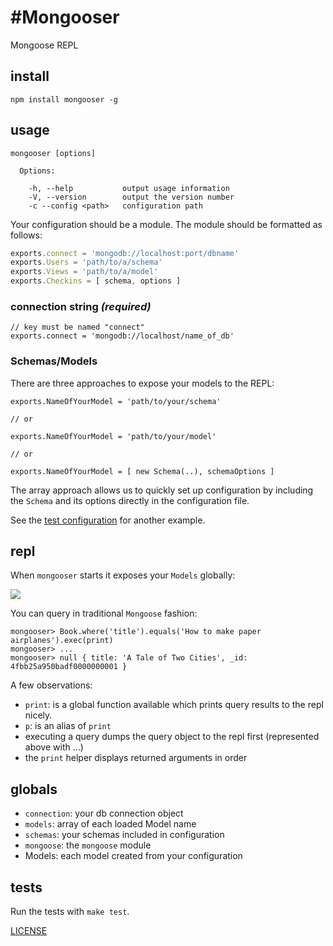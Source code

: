 #Mongooser
===============

Mongoose REPL

## install

```
npm install mongooser -g
```

## usage

```
mongooser [options]

  Options:

    -h, --help           output usage information
    -V, --version        output the version number
    -c --config <path>   configuration path
```

Your configuration should be a module. The module should be formatted as follows:

```js
exports.connect = 'mongodb://localhost:port/dbname'
exports.Users = 'path/to/a/schema'
exports.Views = 'path/to/a/model'
exports.Checkins = [ schema, options ]
```

### connection string _(required)_

```
// key must be named "connect"
exports.connect = 'mongodb://localhost/name_of_db'
```

### Schemas/Models

There are three approaches to expose your models to the REPL:

```
exports.NameOfYourModel = 'path/to/your/schema'

// or

exports.NameOfYourModel = 'path/to/your/model'

// or

exports.NameOfYourModel = [ new Schema(..), schemaOptions ]
```

The array approach allows us to quickly set up configuration by including the `Schema` and its options directly in the configuration file.

See the [test configuration]() for another example.

## repl

When `mongooser` starts it exposes your `Models` globally:

![](http://dl.dropbox.com/u/11198966/Screen%20Shot%202012-05-22%20at%207.25.19%20AM.png)

You can query in traditional `Mongoose` fashion:

```
mongooser> Book.where('title').equals('How to make paper airplanes').exec(print)
mongooser> ...
mongooser> null { title: 'A Tale of Two Cities', _id: 4fbb25a950badf0000000001 }
```

A few observations:

  - `print`: is a global function available which prints query results to the repl nicely.
  - `p`: is an alias of `print`
  - executing a query dumps the query object to the repl first (represented above with ...)
  - the `print` helper displays returned arguments in order

## globals

 - `connection`: your db connection object
 - `models`: array of each loaded Model name
 - `schemas`: your schemas included in configuration
 - `mongoose`: the `mongoose` module
 - Models: each model created from your configuration

## tests

Run the tests with `make test`.

[LICENSE](https://github.com/aheckmann/mongooser/blob/master/LICENSE)
